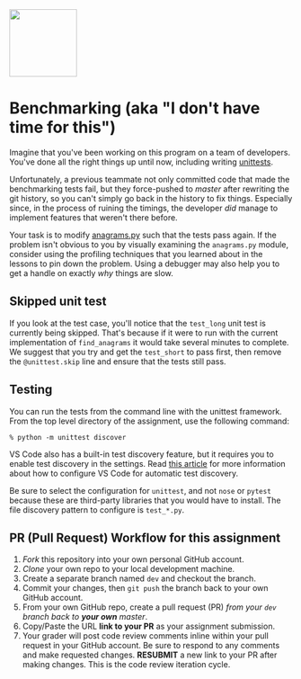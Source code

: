 <img height="120px" src="https://hackernoon.com/hn-images/1*U8AZbgD9wqF1IgVbOWlocg.png">

# Benchmarking (aka "I don't have time for this")

Imagine that you've been working on this program on a team of developers. You've
done all the right things up until now, including writing [unittests](tests/test_anagrams.py).

Unfortunately, a previous teammate not only committed code that made the benchmarking tests fail, but they force-pushed to *master* after rewriting the git history, so you can't simply go back in the history to fix things. Especially since, in the process of ruining the timings, the developer _did_ manage to implement features that weren't there before.

Your task is to modify [anagrams.py](anagrams.py) such that the tests pass again. If the problem isn't obvious to you by visually examining the `anagrams.py` module, consider using the profiling techniques that you learned about in the lessons to pin down the problem. Using a debugger may also help you to get a handle on exactly _why_ things are slow.

## Skipped unit test
If you look at the test case, you'll notice that the `test_long` unit test is currently being skipped. That's because if it were to run with the current implementation of `find_anagrams` it would take several minutes to complete. We suggest that you try and get the `test_short` to pass first, then remove the `@unittest.skip` line and ensure that the tests still pass.

## Testing
You can run the tests from the command line with the unittest framework. From the top level directory of the assignment, use the following command:
```console
% python -m unittest discover
```

VS Code also has a built-in test discovery feature, but it requires you to enable test discovery in the settings. Read [this article](https://code.visualstudio.com/docs/python/testing#_test-discovery) for more information about how to configure VS Code for automatic test discovery.

Be sure to select the configuration for `unittest`, and not `nose` or `pytest` because these are third-party libraries that you would have to install. The file discovery pattern to configure is `test_*.py`.


## PR (Pull Request) Workflow for this assignment
1. *Fork* this repository into your own personal GitHub account.
2. *Clone* your own repo to your local development machine.
3. Create a separate branch named `dev` and checkout the branch.
5. Commit your changes, then `git push` the branch back to your own GitHub account.
5. From your own GitHub repo, create a pull request (PR) *from your `dev` branch back to **your own** master*.
6. Copy/Paste the URL **link to your PR** as your assignment submission.
7. Your grader will post code review comments inline within your pull request in your GitHub account. Be sure to respond to any comments and make requested changes. **RESUBMIT** a new link to your PR after making changes. This is the code review iteration cycle.
